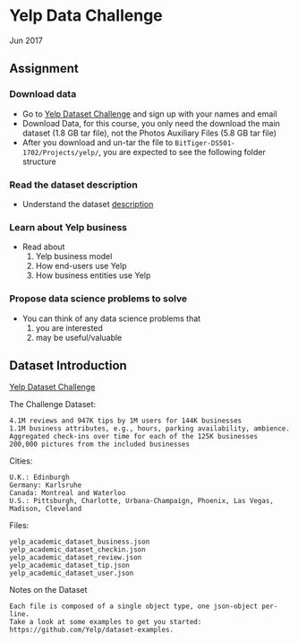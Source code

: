 # Yelp Data Challenge

Jun 2017


## Assignment

### Download data

* Go to [Yelp Dataset Challenge](https://www.yelp.com/dataset_challenge) and sign up with your names and email
* Download Data, for this course, you only need the download the main dataset (1.8 GB tar file), not the Photos Auxiliary Files (5.8 GB tar file)
* After you download and un-tar the file to `BitTiger-DS501-1702/Projects/yelp/`, you are expected to see the following folder structure

### Read the dataset description

* Understand the dataset [description](#dataset-introduction)

### Learn about Yelp business

* Read about 
    1. Yelp business model
    2. How end-users use Yelp
    3. How business entities use Yelp


### Propose data science problems to solve

* You can think of any data science problems that 
    1. you are interested
    2. may be useful/valuable


## Dataset Introduction

[Yelp Dataset Challenge](https://www.yelp.com/dataset_challenge)

The Challenge Dataset:

    4.1M reviews and 947K tips by 1M users for 144K businesses
    1.1M business attributes, e.g., hours, parking availability, ambience.
    Aggregated check-ins over time for each of the 125K businesses
    200,000 pictures from the included businesses

Cities:

    U.K.: Edinburgh
    Germany: Karlsruhe
    Canada: Montreal and Waterloo
    U.S.: Pittsburgh, Charlotte, Urbana-Champaign, Phoenix, Las Vegas, Madison, Cleveland

Files:

    yelp_academic_dataset_business.json
    yelp_academic_dataset_checkin.json
    yelp_academic_dataset_review.json
    yelp_academic_dataset_tip.json
    yelp_academic_dataset_user.json

Notes on the Dataset

    Each file is composed of a single object type, one json-object per-line.
    Take a look at some examples to get you started: https://github.com/Yelp/dataset-examples.
